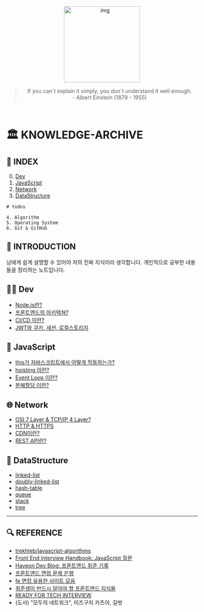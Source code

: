 <div align='center'>
  <img src="https://user-images.githubusercontent.com/90181028/205127418-6e0293b1-f9d3-4a6e-a44e-4cd176986f1c.png" width="200px" alt="img">
</div>
<blockquote align="center">
    If you can`t explain it simply, you don`t understand it well enough.<br>
    - Albert Einstein (1879 - 1955)
</blockquote>
  
  <br>

# 🏛 KNOWLEDGE-ARCHIVE

## 📑 INDEX

0. [Dev](./dev)
1. [JavaScript](./javascript)
2. [Network](./network)
3. [DataStructure](./datastructure)

```
# todos

4. Algorithm
5. Operating System
6. Git & GitHub
```

## 📢 INTRODUCTION

남에게 쉽게 설명할 수 있어야 저의 진짜 지식이라 생각합니다. 개인적으로 공부한 내용들을 정리하는 노트입니다.

## 👨‍💻 Dev

- [Node.js란?](./dev/nodejs.md)
- [프론트엔드의 아키텍쳐?](./dev/architecture.md)
- [CI/CD 이란?](./dev/ci-cd.md)
- [JWT와 쿠키, 세션, 로컬스토리지](./dev/jwt.md)

## 🐛 JavaScript

- [this가 자바스크립트에서 어떻게 작동하는가?](./javascript/this.md)
- [hoisting 이란?](./javascript/hoisting.md)
- [Event Loop 이란?](./javascript/event-loop.md)
- [분해할당 이란?](./javascript/destructuring-assignment.md)

## 🌐 Network

- [OSI 7 Layer & TCP/IP 4 Layer?](./network/osi-7-layer-tcpip-4-layer.md)
- [HTTP & HTTPS](./network/http-https.md)
- [CDN이란?](./network/cdn.md)
- [REST API란?](./network/rest-api.md)

## 💾 DataStructure

- [linked-list](./datastructure/linked-list.md)
- [doubly-linked-list](./datastructure/doubly-linked-list.md)
- [hash-table](./datastructure/hash-table.md)
- [queue](./datastructure/queue.md)
- [stack](./datastructure/stack.md)
- [tree](./datastructure/tree.md)

---

## 🔍 REFERENCE

- [trekhleb/javascript-algorithms](https://github.com/trekhleb/javascript-algorithms/blob/master/README.ko-KR.md)
- [Front End Interview Handbook: JavaScript 질문](https://www.frontendinterviewhandbook.com/kr/javascript-questions)
- [Hayeon Dev Blog: 프론트엔드 취준 기록](https://hayeondev.gatsbyjs.io/220610-2022-recruit/)
- [프론트엔드 면접 문제 은행](https://h5bp.org/Front-end-Developer-Interview-Questions/translations/korean/)
- [fe 면접 유용한 사이트 모음](https://xiubindev.tistory.com/120)
- [취준생이 반드시 알아야 할 프론트엔드 지식들](https://github.com/ABizCho/Must-Know-About-Frontend)
- [READY FOR TECH INTERVIEW](https://github.com/ABizCho/Ready-For-Tech-Interview)
- (도서) "모두의 네트워크", 미즈구치 카츠야, 길벗
